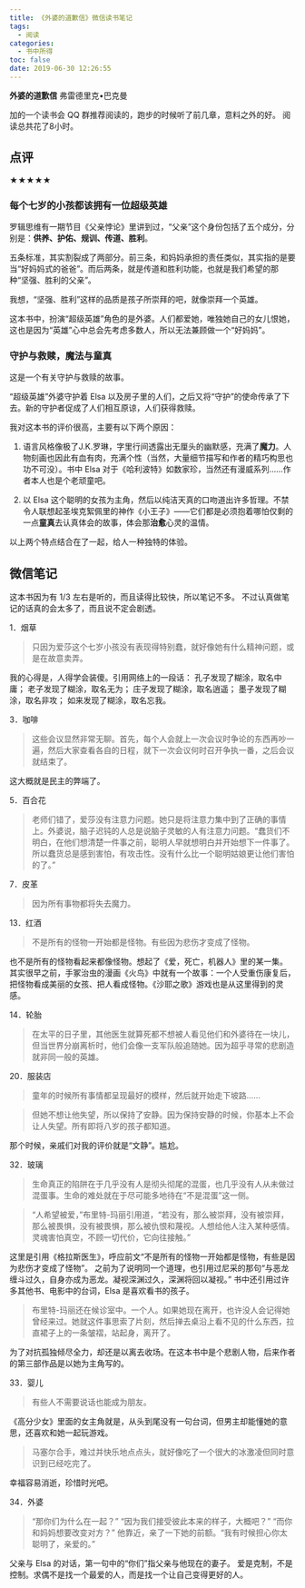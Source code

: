 ```yaml
---
title: 《外婆的道歉信》微信读书笔记
tags:
  - 阅读
categories:
  - 书中所得
toc: false
date: 2019-06-30 12:26:55
---
```


**外婆的道歉信**
弗雷德里克•巴克曼

加的一个读书会 QQ 群推荐阅读的，跑步的时候听了前几章，意料之外的好。
阅读总共花了8小时。

<!--more-->

## 点评

★★★★★

### 每个七岁的小孩都该拥有一位超级英雄

罗辑思维有一期节目《父亲悖论》里讲到过，“父亲”这个身份包括了五个成分，分别是：**供养、护佑、规训、传道、胜利**。

五条标准，其实割裂成了两部分。前三条，和妈妈承担的责任类似，其实指的是要当“好妈妈式的爸爸”。而后两条，就是传道和胜利功能，也就是我们希望的那种“坚强、胜利的父亲”。 

我想，“坚强、胜利”这样的品质是孩子所崇拜的吧，就像崇拜一个英雄。

这本书中，扮演“超级英雄”角色的是外婆。人们都爱她，唯独她自己的女儿恨她，这也是因为“英雄”心中总会先考虑多数人，所以无法兼顾做一个“好妈妈”。

### 守护与救赎，魔法与童真

这是一个有关守护与救赎的故事。

“超级英雄”外婆守护着 Elsa 以及房子里的人们，之后又将“守护”的使命传承了下去。新的守护者促成了人们相互原谅，人们获得救赎。

我对这本书的评价很高，主要有以下两个原因：

1. 语言风格像极了J.K.罗琳，字里行间透露出无厘头的幽默感，充满了**魔力**。人物刻画也因此有血有肉，充满个性（当然，大量细节描写和作者的精巧构思也功不可没）。书中 Elsa 对于《哈利波特》如数家珍，当然还有漫威系列……作者本人也是个老顽童吧。

2. 以 Elsa 这个聪明的女孩为主角，然后以纯洁天真的口吻道出许多哲理。不禁令人联想起圣埃克絮佩里的神作《小王子》——它们都是必须抱着哪怕仅剩的一点**童真**去认真体会的故事，体会那**治愈**心灵的温情。

以上两个特点结合在了一起，给人一种独特的体验。

## 微信笔记

这本书因为有 1/3 左右是听的，而且读得比较快，所以笔记不多。
不过认真做笔记的话真的会太多了，而且说不定会剧透。

1．烟草

> 只因为爱莎这个七岁小孩没有表现得特别蠢，就好像她有什么精神问题，或是在故意卖弄。

我的心得是，人得学会装傻。引用网络上的一段话：
孔子发现了糊涂，取名中庸；
老子发现了糊涂，取名无为；
庄子发现了糊涂，取名逍遥；
墨子发现了糊涂，取名非攻；
如来发现了糊涂，取名忘我。

3．咖啡

> 这些会议显然非常无聊。首先，每个人会就上一次会议时争论的东西再吵一遍，然后大家查看各自的日程，就下一次会议何时召开争执一番，之后会议就结束了。

这大概就是民主的弊端了。

5．百合花

> 老师们错了，爱莎没有注意力问题。她只是将注意力集中到了正确的事情上。外婆说，脑子迟钝的人总是说脑子灵敏的人有注意力问题。“蠢货们不明白，在他们想清楚一件事之前，聪明人早就想明白并开始想下一件事了。所以蠢货总是感到害怕，有攻击性。没有什么比一个聪明姑娘更让他们害怕的了。”

7．皮革

> 因为所有事物都将失去魔力。

13．红酒

> 不是所有的怪物一开始都是怪物。有些因为悲伤才变成了怪物。

也不是所有的怪物看起来都像怪物。想起了《爱，死亡，机器人》里的某一集。
其实很早之前，手冢治虫的漫画《火鸟》中就有一个故事：一个人受重伤康复后，把怪物看成美丽的女孩、把人看成怪物。《沙耶之歌》游戏也是从这里得到的灵感。


14．轮胎

> 在太平的日子里，其他医生就算死都不想被人看见他们和外婆待在一块儿，但当世界分崩离析时，他们会像一支军队般追随她。因为超乎寻常的悲剧造就非同一般的英雄。

20．服装店

> 童年的时候所有事情都呈现最好的模样，然后就开始走下坡路……

> 但她不想让他失望，所以保持了安静。因为保持安静的时候，你基本上不会让人失望。所有即将八岁的孩子都知道。

那个时候，亲戚们对我的评价就是“文静”。尴尬。

32．玻璃

> 生命真正的陷阱在于几乎没有人是彻头彻尾的混蛋，也几乎没有人从未做过混蛋事。生命的难处就在于尽可能多地待在“不是混蛋”这一侧。
 
> “人希望被爱，”布里特-玛丽引用道，“若没有，那么被崇拜，没有被崇拜，那么被畏惧，没有被畏惧，那么被仇恨和蔑视。人想给他人注入某种感情。灵魂害怕真空，不顾一切代价，它向往接触。”

这里是引用《格拉斯医生》，呼应前文“不是所有的怪物一开始都是怪物，有些是因为悲伤才变成了怪物”。
之前为了说明同一个道理，也引用过尼采的那句“与恶龙缠斗过久，自身亦成为恶龙。凝视深渊过久，深渊将回以凝视。”
书中还引用过许多其他书、电影中的台词，Elsa 是喜欢看书的孩子。

> 布里特-玛丽还在候诊室中。一个人。如果她现在离开，也许没人会记得她曾经来过。她就这件事思索了片刻，然后掸去桌沿上看不见的什么东西，拉直裙子上的一条皱褶，站起身，离开了。

为了对抗孤独倾尽全力，却还是以离去收场。在这本书中是个悲剧人物，后来作者的第三部作品是以她为主角写的。

33．婴儿

> 有些人不需要说话也能成为朋友。

《高分少女》里面的女主角就是，从头到尾没有一句台词，但男主却能懂她的意思，还喜欢和她一起玩游戏。

> 马塞尔合手，难过并快乐地点点头，就好像吃了一个很大的冰激凌但同时意识到已经吃完了。

幸福容易消逝，珍惜时光吧。

34．外婆

> “那你们为什么在一起？”
> “因为我们接受彼此本来的样子，大概吧？”
> “而你和妈妈想要改变对方？”
> 他靠近，亲了一下她的前额。“我有时候担心你太聪明了，亲爱的。”

父亲与 Elsa 的对话，第一句中的“你们”指父亲与他现在的妻子。
爱是克制，不是控制。求偶不是找一个最爱的人，而是找一个让自己变得更好的人。